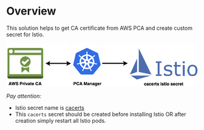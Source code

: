 # Overview

This solution helps to get CA certificate from AWS PCA and create custom secret for Istio.

![image](simple-diaram.png)

*Pay attention:*
- Istio secret name is [cacerts](https://github.com/tetratelabs/getmesh/blob/cb1aa915ddbf28e1e8a396dbc7570d950313af40/internal/cacerts/k8s/secret.go#L36)
- This `cacerts` secret should be created before installing Istio OR after creation simply restart all Istio pods.
